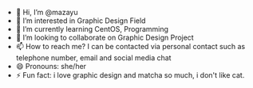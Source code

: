 - 👋 Hi, I’m @mazayu
- 👀 I’m interested in Graphic Design Field
- 🌱 I’m currently learning CentOS, Programming
- 💞️ I’m looking to collaborate on Graphic Design Project
- 📫 How to reach me? I can be contacted via personal contact such as telephone number, email and social media chat
- 😄 Pronouns: she/her
- ⚡ Fun fact: i love graphic design and matcha so much, i don't like cat.

<!---
mazayu/mazayu is a ✨ special ✨ repository because its `README.md` (this file) appears on your GitHub profile.
You can click the Preview link to take a look at your changes.
--->
